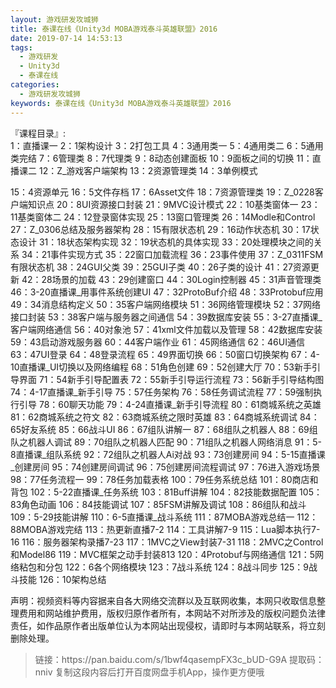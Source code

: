 ```yaml
---
layout: 游戏研发攻城狮
title: 泰课在线《Unity3d MOBA游戏泰斗英雄联盟》2016
date: 2019-07-14 14:53:13
tags:
  - 游戏研发
  - Unity3d
  - 泰课在线
categories:
  - 游戏研发攻城狮
keywords: 泰课在线《Unity3d MOBA游戏泰斗英雄联盟》2016
---
```

『课程目录』:  
1：直播课一
2：1架构设计
3：2打包工具
4：3通用类一
5：4通用类二
6：5通用类完结
7：6管理类
8：7代理类
9：8动态创建面板
10：9面板之间的切换
11：直播课二
12：Z_游戏客户端架构
13：2资源管理类
14：3单例模式
<!-- more -->  
15：4资源单元
16：5文件存档
17：6Asset文件
18：7资源管理类
19：Z_0228客户端知识点
20：8UI资源接口封装
21：9MVC设计模式
22：10基类窗体一
23：11基类窗体二
24：12登录窗体实现
25：13窗口管理类
26：14Modle和Control
27：Z_0306总结及服务器架构
28：15有限状态机
29：16动作状态机
30：17状态设计
31：18状态架构实现
32：19状态机的具体实现
33：20处理模块之间的关系
34：21事件实现方式
35：22窗口加载流程
36：23事件使用
37：Z_0311FSM有限状态机
38：24GUI父类
39：25GUI子类
40：26子类的设计
41：27资源更新
42：28场景的加载
43：29创建窗口
44：30Login控制器
45：31声音管理类
46：3-20直播课_用事件系统创建UI
47：32ProtoBuf介绍
48：33Protobuf应用
49：34消息结构定义
50：35客户端网络模块
51：36网络管理模块
52：37网络接口封装
53：38客户端与服务器之间通信
54：39数据库安装
55：3-27直播课_客户端网络通信
56：40对象池
57：41xml文件加载以及管理
58：42数据库安装
59：43启动游戏服务器
60：44客户端作业
61：45网络通信
62：46UI通信
63：47UI登录
64：48登录流程
65：49界面切换
66：50窗口切换架构
67：4-10直播课_UI切换以及网络编程
68：51角色创建
69：52创建大厅
70：53新手引导界面
71：54新手引导配置表
72：55新手引导运行流程
73：56新手引导结构图
74：4-17直播课_新手引导
75：57任务架构
76：58任务调试流程
77：59强制执行引导
78：60聊天功能
79：4-24直播课_新手引导流程
80：61商城系统之英雄
81：62商城系统之符文
82：63商城系统之限时英雄
83：64商城系统调试
84：65好友系统
85：66战斗UI
86：67组队讲解一
87：68组队之机器人
88：69组队之机器人调试
89：70组队之机器人匹配
90：71组队之机器人网络消息
91：5-8直播课_组队系统
92：72组队之机器人Ai对战
93：73创建房间
94：5-15直播课_创建房间
95：74创建房间调试
96：75创建房间流程调试
97：76进入游戏场景
98：77任务流程一
99：78任务加载表格
100：79任务系统总结
101：80商店和背包
102：5-22直播课_任务系统
103：81Buff讲解
104：82技能数据配置
105：83角色动画
106：84技能调试
107：85FSM讲解及调试
108：86组队和战斗
109：5-29技能讲解
110：6-5直播课_战斗系统
111：87MOBA游戏总结一
112：88MOBA游戏完结
113：热更新直播7-2
114：工具讲解7-9
115：Lua脚本执行7-16
116：服务器架构录播7-23
117：1MVC之View封装7-31
118：2MVC之Control和Model86
119：MVC框架之动手封装813
120：4Protobuf与网络通信
121：5网络粘包和分包
122：6各个网络模块
123：7战斗系统
124：8战斗同步
125：9战斗技能
126：10架构总结

<div class="post-copyright">
    <div class="post-copyright__author">
      <span class="post-copyright-meta">声明：视频资料等内容据来自各大网络交流群以及互联网收集，本网只收取信息整理费用和网站维护费用，版权归原作者所有，本网站不对所涉及的版权问题负法律责任，如作品原作者出版单位认为本网站出现侵权，请即时与本网站联系，将立刻删除处理。 </span>
    </div>
</div>

<blockquote class="blockquote-center">
链接：https://pan.baidu.com/s/1bwf4qasempFX3c_bUD-G9A 
提取码：nniv 
复制这段内容后打开百度网盘手机App，操作更方便哦
</blockquote>

